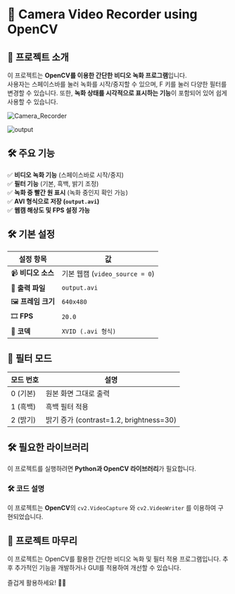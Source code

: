 # 🎥 Camera Video Recorder using OpenCV

## 📌 프로젝트 소개
이 프로젝트는 **OpenCV를 이용한 간단한 비디오 녹화 프로그램**입니다.  
사용자는 스페이스바를 눌러 녹화를 시작/중지할 수 있으며, F 키를 눌러 다양한 필터를 변경할 수 있습니다.
또한, **녹화 상태를 시각적으로 표시하는 기능**이 포함되어 있어 쉽게 사용할 수 있습니다.




![Camera_Recorder](https://github.com/user-attachments/assets/4a2c90d3-3e94-4d08-acfb-c38fa3b08ab5)



![output](https://github.com/user-attachments/assets/ccfdca9d-6a72-4eab-9732-bb60d7d84e73)




## 🛠 주요 기능
✅ **비디오 녹화 기능** (스페이스바로 시작/중지)  
✅ **필터 기능** (기본, 흑백, 밝기 조정)  
✅ **녹화 중 빨간 원 표시** (녹화 중인지 확인 가능)  
✅ **AVI 형식으로 저장 (`output.avi`)**  
✅ **웹캠 해상도 및 FPS 설정 가능**  

## 🛠 기본 설정
| 설정 항목   | 값                        |
|------------|--------------------------|
| 📹 **비디오 소스** | 기본 웹캠 (`video_source = 0`) |
| 💾 **출력 파일**   | `output.avi` |
| 🖼 **프레임 크기** | `640x480` |
| 🎞 **FPS**        | `20.0` |
| 🎥 **코덱**       | `XVID (.avi 형식)` |

## 🎨 필터 모드
| 모드 번호 | 설명 |
|-----------|----------------------|
| 0 (기본)  | 원본 화면 그대로 출력 |
| 1 (흑백)  | 흑백 필터 적용 |
| 2 (밝기)  | 밝기 증가 (contrast=1.2, brightness=30) |


## 🛠 필요한 라이브러리
이 프로젝트를 실행하려면 **Python과 OpenCV 라이브러리**가 필요합니다.  

### 🛠 코드 설명
이 프로젝트는 **OpenCV**의 `cv2.VideoCapture` 와 `cv2.VideoWriter` 를 이용하여 구현되었습니다.  

## 🏁 프로젝트 마무리
이 프로젝트는 OpenCV를 활용한 간단한 비디오 녹화 및 필터 적용 프로그램입니다.
추후 추가적인 기능을 개발하거나 GUI를 적용하여 개선할 수 있습니다.

즐겁게 활용하세요! 🚀🎥

